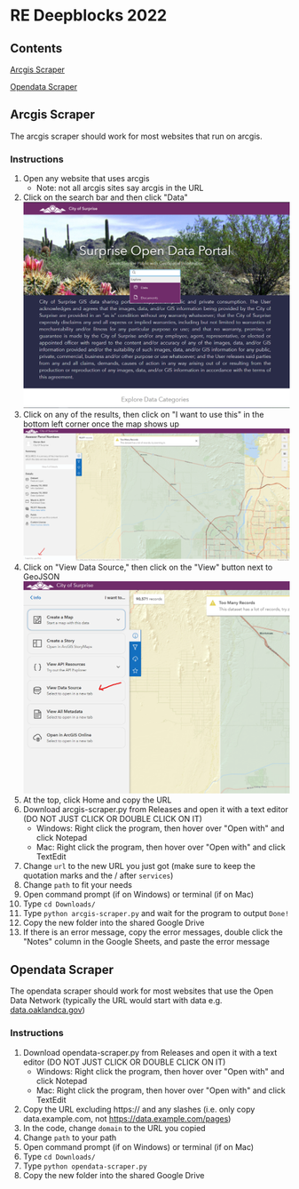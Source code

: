 # RE Deepblocks 2022

## Contents
[Arcgis Scraper](/README.md#arcgis-scraper)

[Opendata Scraper](/README.md#opendata-scraper)

## Arcgis Scraper
The arcgis scraper should work for most websites that run on arcgis.

### Instructions
1. Open any website that uses arcgis
    - Note: not all arcgis sites say arcgis in the URL
2. Click on the search bar and then click "Data"
![Screenshot of searchbar](/assets/images/search.png)
3. Click on any of the results, then click on "I want to use this" in the bottom left corner once the map shows up
![Screenshot of the "I want to use this" button](/assets/images/i-want-to-use-this.png)
4. Click on "View Data Source," then click on the "View" button next to GeoJSON
![](/assets/images/view-storage.png)
5. At the top, click Home and copy the URL
6. Download arcgis-scraper.py from Releases and open it with a text editor (DO NOT JUST CLICK OR DOUBLE CLICK ON IT)
    - Windows: Right click the program, then hover over "Open with" and click Notepad
    - Mac: Right click the program, then hover over "Open with" and click TextEdit
7. Change `url` to the new URL you just got (make sure to keep the quotation marks and the / after `services`)
8. Change `path` to fit your needs
9. Open command prompt (if on Windows) or terminal (if on Mac)
10. Type `cd Downloads/`
11. Type `python arcgis-scraper.py` and wait for the program to output `Done!`
12. Copy the new folder into the shared Google Drive
13. If there is an error message, copy the error messages, double click the "Notes" column in the Google Sheets, and paste the error message

## Opendata Scraper
The opendata scraper should work for most websites that use the Open Data Network (typically the URL would start with data e.g. [data.oaklandca.gov](https://data.oaklandca.gov/))

### Instructions
1. Download opendata-scraper.py from Releases and open it with a text editor (DO NOT JUST CLICK OR DOUBLE CLICK ON IT)
    - Windows: Right click the program, then hover over "Open with" and click Notepad
    - Mac: Right click the program, then hover over "Open with" and click TextEdit
2. Copy the URL excluding https:// and any slashes (i.e. only copy data.example.com, not https://data.example.com/pages)
3. In the code, change `domain` to the URL you copied
4. Change `path` to your path
5. Open command prompt (if on Windows) or terminal (if on Mac)
6. Type `cd Downloads/`
7. Type `python opendata-scraper.py`
8. Copy the new folder into the shared Google Drive
